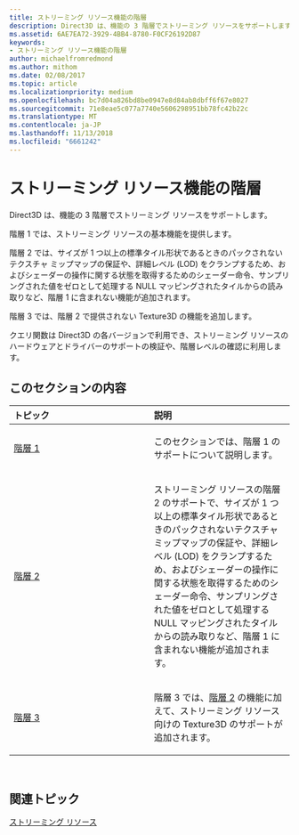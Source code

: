 ```yaml
---
title: ストリーミング リソース機能の階層
description: Direct3D は、機能の 3 階層でストリーミング リソースをサポートします。
ms.assetid: 6AE7EA72-3929-4BB4-8780-F0CF26192D87
keywords:
- ストリーミング リソース機能の階層
author: michaelfromredmond
ms.author: mithom
ms.date: 02/08/2017
ms.topic: article
ms.localizationpriority: medium
ms.openlocfilehash: bc7d04a826bd8be0947e8d84ab8dbff6f67e8027
ms.sourcegitcommit: 71e8eae5c077a7740e5606298951bb78fc42b22c
ms.translationtype: MT
ms.contentlocale: ja-JP
ms.lasthandoff: 11/13/2018
ms.locfileid: "6661242"
---
```

# <a name="streaming-resources-features-tiers"></a>ストリーミング リソース機能の階層


Direct3D は、機能の 3 階層でストリーミング リソースをサポートします。

階層 1 では、ストリーミング リソースの基本機能を提供します。

階層 2 では、サイズが 1 つ以上の標準タイル形状であるときのパックされないテクスチャ ミップマップの保証や、詳細レベル (LOD) をクランプするため、およびシェーダーの操作に関する状態を取得するためのシェーダー命令、サンプリングされた値をゼロとして処理する NULL マッピングされたタイルからの読み取りなど、階層 1 に含まれない機能が追加されます。

階層 3 では、階層 2 で提供されない Texture3D の機能を追加します。

クエリ関数は Direct3D の各バージョンで利用でき、ストリーミング リソースのハードウェアとドライバーのサポートの検証や、階層レベルの確認に利用します。

## <a name="span-idin-this-sectionspanin-this-section"></a><span id="in-this-section"></span>このセクションの内容


<table>
<colgroup>
<col width="50%" />
<col width="50%" />
</colgroup>
<thead>
<tr class="header">
<th align="left">トピック</th>
<th align="left">説明</th>
</tr>
</thead>
<tbody>
<tr class="odd">
<td align="left"><p><a href="tier-1.md">階層 1</a></p></td>
<td align="left"><p>このセクションでは、階層 1 のサポートについて説明します。</p></td>
</tr>
<tr class="even">
<td align="left"><p><a href="tier-2.md">階層 2</a></p></td>
<td align="left"><p>ストリーミング リソースの階層 2 のサポートで、サイズが 1 つ以上の標準タイル形状であるときのパックされないテクスチャ ミップマップの保証や、詳細レベル (LOD) をクランプするため、およびシェーダーの操作に関する状態を取得するためのシェーダー命令、サンプリングされた値をゼロとして処理する NULL マッピングされたタイルからの読み取りなど、階層 1 に含まれない機能が追加されます。</p></td>
</tr>
<tr class="odd">
<td align="left"><p><a href="tier-3.md">階層 3</a></p></td>
<td align="left"><p>階層 3 では、<a href="tier-2.md">階層 2</a> の機能に加えて、ストリーミング リソース向けの Texture3D のサポートが追加されます。</p></td>
</tr>
</tbody>
</table>

 

## <a name="span-idrelated-topicsspanrelated-topics"></a><span id="related-topics"></span>関連トピック


[ストリーミング リソース](streaming-resources.md)

 

 




